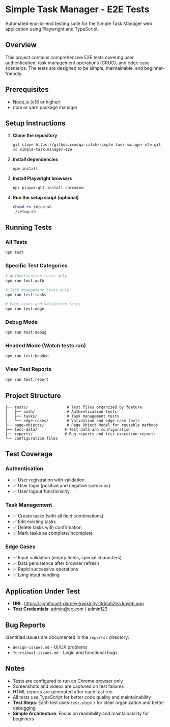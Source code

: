 # Simple Task Manager - E2E Tests

Automated end-to-end testing suite for the Simple Task Manager web application using Playwright and TypeScript.

## Overview

This project contains comprehensive E2E tests covering user authentication, task management operations (CRUD), and edge case scenarios. The tests are designed to be simple, maintainable, and beginner-friendly.

## Prerequisites

- Node.js (v16 or higher)
- npm or yarn package manager

## Setup Instructions

1. **Clone the repository**
   ```bash
   git clone https://github.com/qa-catch/simple-task-manager-e2e.git
   cd simple-task-manager-e2e
   ```

2. **Install dependencies**
   ```bash
   npm install
   ```

3. **Install Playwright browsers**
   ```bash
   npx playwright install chromium
   ```

4. **Run the setup script (optional)**
   ```bash
   chmod +x setup.sh
   ./setup.sh
   ```

## Running Tests

### All Tests
```bash
npm test
```

### Specific Test Categories
```bash
# Authentication tests only
npm run test:auth

# Task management tests only  
npm run test:tasks

# Edge cases and validation tests
npm run test:edge
```

### Debug Mode
```bash
npm run test:debug
```

### Headed Mode (Watch tests run)
```bash
npm run test:headed
```

### View Test Reports
```bash
npm run test:report
```

## Project Structure

```
├── tests/                 # Test files organized by feature
│   ├── auth/              # Authentication tests
│   ├── tasks/             # Task management tests
│   └── edge-cases/        # Validation and edge case tests
├── page-objects/          # Page Object Model for reusable methods
├── test-data/            # Test data and configuration
├── reports/              # Bug reports and test execution reports
└── Configuration files
```

## Test Coverage

### Authentication
- ✅ User registration with validation
- ✅ User login (positive and negative scenarios)
- ✅ User logout functionality

### Task Management
- ✅ Create tasks (with all field combinations)
- ✅ Edit existing tasks
- ✅ Delete tasks with confirmation
- ✅ Mark tasks as complete/incomplete

### Edge Cases
- ✅ Input validation (empty fields, special characters)
- ✅ Data persistence after browser refresh
- ✅ Rapid successive operations
- ✅ Long input handling

## Application Under Test

- **URL**: https://significant-darcey-kwikicity-3dda52ea.koyeb.app
- **Test Credentials**: admin@cc.com / admin123

## Bug Reports

Identified issues are documented in the `reports/` directory:
- `design-issues.md` - UI/UX problems
- `functional-issues.md` - Logic and functional bugs

## Notes

- Tests are configured to run on Chrome browser only
- Screenshots and videos are captured on test failures
- HTML reports are generated after each test run
- All tests use TypeScript for better code quality and maintainability
- **Test Steps**: Each test uses `test.step()` for clear organization and better debugging
- **Simple Architecture**: Focus on readability and maintainability for beginners